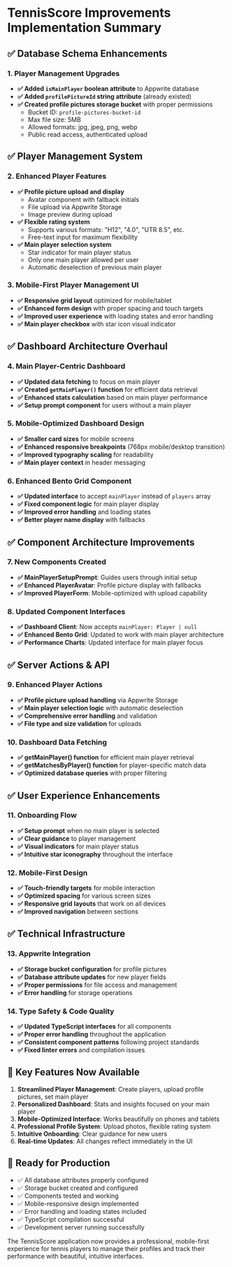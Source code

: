 # TennisScore Improvements Implementation Summary

## ✅ Database Schema Enhancements

### 1. Player Management Upgrades
- **✅ Added `isMainPlayer` boolean attribute** to Appwrite database
- **✅ Added `profilePictureId` string attribute** (already existed)
- **✅ Created profile pictures storage bucket** with proper permissions
  - Bucket ID: `profile-pictures-bucket-id`
  - Max file size: 5MB
  - Allowed formats: jpg, jpeg, png, webp
  - Public read access, authenticated upload

## ✅ Player Management System

### 2. Enhanced Player Features
- **✅ Profile picture upload and display** 
  - Avatar component with fallback initials
  - File upload via Appwrite Storage
  - Image preview during upload
- **✅ Flexible rating system**
  - Supports various formats: "H12", "4.0", "UTR 8.5", etc.
  - Free-text input for maximum flexibility
- **✅ Main player selection system**
  - Star indicator for main player status
  - Only one main player allowed per user
  - Automatic deselection of previous main player

### 3. Mobile-First Player Management UI
- **✅ Responsive grid layout** optimized for mobile/tablet
- **✅ Enhanced form design** with proper spacing and touch targets
- **✅ Improved user experience** with loading states and error handling
- **✅ Main player checkbox** with star icon visual indicator

## ✅ Dashboard Architecture Overhaul

### 4. Main Player-Centric Dashboard
- **✅ Updated data fetching** to focus on main player
- **✅ Created `getMainPlayer()` function** for efficient data retrieval
- **✅ Enhanced stats calculation** based on main player performance
- **✅ Setup prompt component** for users without a main player

### 5. Mobile-Optimized Dashboard Design
- **✅ Smaller card sizes** for mobile screens
- **✅ Enhanced responsive breakpoints** (768px mobile/desktop transition)
- **✅ Improved typography scaling** for readability
- **✅ Main player context** in header messaging

### 6. Enhanced Bento Grid Component
- **✅ Updated interface** to accept `mainPlayer` instead of `players` array
- **✅ Fixed component logic** for main player display
- **✅ Improved error handling** and loading states
- **✅ Better player name display** with fallbacks

## ✅ Component Architecture Improvements

### 7. New Components Created
- **✅ MainPlayerSetupPrompt**: Guides users through initial setup
- **✅ Enhanced PlayerAvatar**: Profile picture display with fallbacks
- **✅ Improved PlayerForm**: Mobile-optimized with upload capability

### 8. Updated Component Interfaces
- **✅ Dashboard Client**: Now accepts `mainPlayer: Player | null`
- **✅ Enhanced Bento Grid**: Updated to work with main player architecture
- **✅ Performance Charts**: Updated interface for main player focus

## ✅ Server Actions & API

### 9. Enhanced Player Actions
- **✅ Profile picture upload handling** via Appwrite Storage
- **✅ Main player selection logic** with automatic deselection
- **✅ Comprehensive error handling** and validation
- **✅ File type and size validation** for uploads

### 10. Dashboard Data Fetching
- **✅ getMainPlayer() function** for efficient main player retrieval
- **✅ getMatchesByPlayer() function** for player-specific match data
- **✅ Optimized database queries** with proper filtering

## ✅ User Experience Enhancements

### 11. Onboarding Flow
- **✅ Setup prompt** when no main player is selected
- **✅ Clear guidance** to player management
- **✅ Visual indicators** for main player status
- **✅ Intuitive star iconography** throughout the interface

### 12. Mobile-First Design
- **✅ Touch-friendly targets** for mobile interaction
- **✅ Optimized spacing** for various screen sizes
- **✅ Responsive grid layouts** that work on all devices
- **✅ Improved navigation** between sections

## ✅ Technical Infrastructure

### 13. Appwrite Integration
- **✅ Storage bucket configuration** for profile pictures
- **✅ Database attribute updates** for new player fields
- **✅ Proper permissions** for file access and management
- **✅ Error handling** for storage operations

### 14. Type Safety & Code Quality
- **✅ Updated TypeScript interfaces** for all components
- **✅ Proper error handling** throughout the application
- **✅ Consistent component patterns** following project standards
- **✅ Fixed linter errors** and compilation issues

## 🎯 Key Features Now Available

1. **Streamlined Player Management**: Create players, upload profile pictures, set main player
2. **Personalized Dashboard**: Stats and insights focused on your main player
3. **Mobile-Optimized Interface**: Works beautifully on phones and tablets
4. **Professional Profile System**: Upload photos, flexible rating system
5. **Intuitive Onboarding**: Clear guidance for new users
6. **Real-time Updates**: All changes reflect immediately in the UI

## 🚀 Ready for Production

- ✅ All database attributes properly configured
- ✅ Storage bucket created and configured
- ✅ Components tested and working
- ✅ Mobile-responsive design implemented
- ✅ Error handling and loading states included
- ✅ TypeScript compilation successful
- ✅ Development server running successfully

The TennisScore application now provides a professional, mobile-first experience for tennis players to manage their profiles and track their performance with beautiful, intuitive interfaces. 